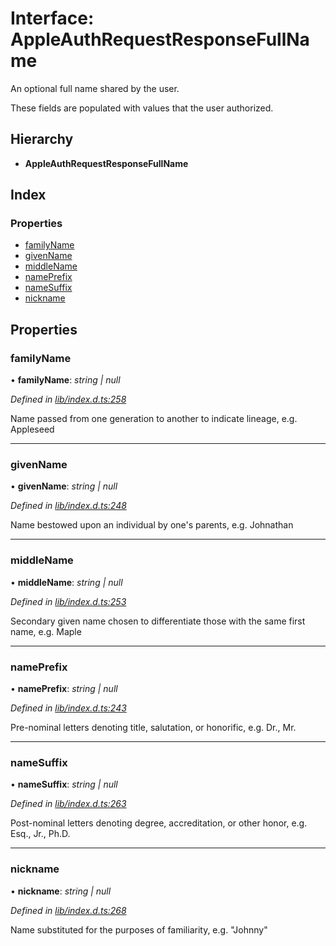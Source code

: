 
# Interface: AppleAuthRequestResponseFullName

An optional full name shared by the user.

These fields are populated with values that the user authorized.

## Hierarchy

* **AppleAuthRequestResponseFullName**

## Index

### Properties

* [familyName](_lib_index_d_.rnappleauth.appleauthrequestresponsefullname.md#familyname)
* [givenName](_lib_index_d_.rnappleauth.appleauthrequestresponsefullname.md#givenname)
* [middleName](_lib_index_d_.rnappleauth.appleauthrequestresponsefullname.md#middlename)
* [namePrefix](_lib_index_d_.rnappleauth.appleauthrequestresponsefullname.md#nameprefix)
* [nameSuffix](_lib_index_d_.rnappleauth.appleauthrequestresponsefullname.md#namesuffix)
* [nickname](_lib_index_d_.rnappleauth.appleauthrequestresponsefullname.md#nickname)

## Properties

###  familyName

• **familyName**: *string | null*

*Defined in [lib/index.d.ts:258](https://github.com/invertase/react-native-apple-authentication/blob/2b75721d/lib/index.d.ts#L258)*

Name passed from one generation to another to indicate lineage, e.g. Appleseed

___

###  givenName

• **givenName**: *string | null*

*Defined in [lib/index.d.ts:248](https://github.com/invertase/react-native-apple-authentication/blob/2b75721d/lib/index.d.ts#L248)*

Name bestowed upon an individual by one's parents, e.g. Johnathan

___

###  middleName

• **middleName**: *string | null*

*Defined in [lib/index.d.ts:253](https://github.com/invertase/react-native-apple-authentication/blob/2b75721d/lib/index.d.ts#L253)*

Secondary given name chosen to differentiate those with the same first name, e.g. Maple

___

###  namePrefix

• **namePrefix**: *string | null*

*Defined in [lib/index.d.ts:243](https://github.com/invertase/react-native-apple-authentication/blob/2b75721d/lib/index.d.ts#L243)*

Pre-nominal letters denoting title, salutation, or honorific, e.g. Dr., Mr.

___

###  nameSuffix

• **nameSuffix**: *string | null*

*Defined in [lib/index.d.ts:263](https://github.com/invertase/react-native-apple-authentication/blob/2b75721d/lib/index.d.ts#L263)*

Post-nominal letters denoting degree, accreditation, or other honor, e.g. Esq., Jr., Ph.D.

___

###  nickname

• **nickname**: *string | null*

*Defined in [lib/index.d.ts:268](https://github.com/invertase/react-native-apple-authentication/blob/2b75721d/lib/index.d.ts#L268)*

Name substituted for the purposes of familiarity, e.g. "Johnny"
